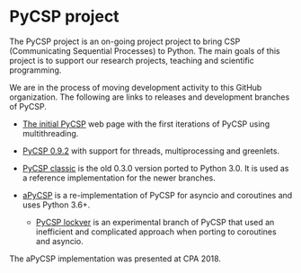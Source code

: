 # PyCSP project

The PyCSP project is an on-going project project to bring CSP (Communicating Sequential Processes) to Python. The main goals of this project is to support our research projects, teaching and scientific programming.

We are in the process of moving development activity to this GitHub
organization. The following are links to releases and development branches of PyCSP. 



* [The initial PyCSP](http://www.cs.uit.no/~johnm/code/PyCSP/) web page with the first iterations of PyCSP using multithreading. 

* [PyCSP 0.9.2](https://github.com/runefriborg/pycsp/wiki) with support for threads, multiprocessing and greenlets. 

* [PyCSP classic](https://github.com/jmbjorndalen/pycsp_classic) is the old 0.3.0 version ported to Python 3.0. It is used as a reference implementation for the newer branches. 

* [aPyCSP](https://github.com/jmbjorndalen/aPyCSP) is a re-implementation of PyCSP for asyncio and coroutines and uses Python 3.6+. 

  - [PyCSP lockver](https://github.com/jmbjorndalen/aPyCSP_lockver) is an experimental branch of PyCSP that used an inefficient and complicated approach when porting to coroutines and asyncio. 


The aPyCSP implementation was presented at CPA 2018. 

